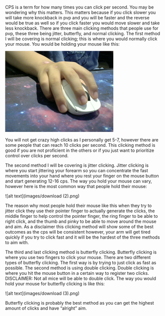 CPS is a term for how many times you can click per second. You may be wondering why this matters. This matters because if you click slower you will take more knockback in pvp and you will be faster and the reverse would be true as well so if you click faster you would move slower and take less knockback. There are three main clicking methods that people use for pvp, these three being jitter, butterfly, and normal clicking.  The first method I will be covering is normal clicking; this is where you would normally click your mouse. You would be holding your mouse like this:

![alt text](images/download.png)

You will not get crazy high clicks as I personally get 5-7, however there are some people that can reach 10 clicks per second. This clicking method is good if you are not proficient in the others or if you just want to prioritize control over clicks per second. 

The second method I will be covering is jitter clicking. Jitter clicking is where you start jittering your forearm so you can concentrate the fast movements into your hand where you rest your finger on the mouse button and start generating 12-16 cps. The way you hold your mouse can vary, however here is the most common way that people hold their mouse:

![alt text](images/download (2).png)

The reason why most people hold their mouse like this when they try to jitter click they use their pointer finger to actually generate the clicks, the middle finger to help control the pointer finger, the ring finger to be able to right click, and the thumb and pinky to be able to move around the mouse and aim. As a disclaimer this clicking method will show some of the best outcomes as the cps will be consistent however, your arm will get tired quickly if you try to click fast and it will be the hardest of the three methods to aim with.

The third and last clicking method is butterfly clicking. Butterfly clicking is where you use two fingers to click your mouse. There are two different types of butterfly clicking. The first way is by trying to just click as fast as possible. The second method is using double clicking. Double clicking is where you hit the mouse button in a certain way to register two clicks. DISCLAIMER: Not all mice will be able to double click. The way you would hold your mouse for butterfly clicking is like this:

![alt text](images/download (3).png)

Butterfly clicking is probably the best method as you can get the highest amount of clicks and have “alright” aim.
